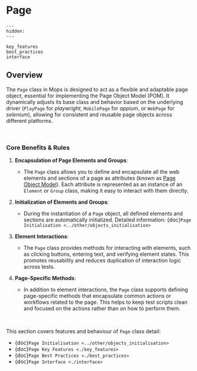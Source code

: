 # Page

```{toctree}
---
hidden:
---

key_features
best_practices
interface
```

## Overview

The `Page` class in Mops is designed to act as a flexible and adaptable page object, essential for 
implementing the Page Object Model (POM). It dynamically adjusts its base class and behavior based on the underlying
driver (`PlayPage` for _playwright_, `MobilePage` for _appium_, or `WebPage` for _selenium_), allowing for consistent
and reusable page objects across different platforms.

<br>

### Core Benefits & Rules

1. **Encapsulation of Page Elements and Groups**:
   - The `Page` class allows you to define and encapsulate all the web elements and sections of a page as attributes (known as [Page Object Model](https://www.selenium.dev/documentation/test_practices/encouraged/page_object_models/)). Each attribute is represented as an instance of an `Element` or `Group` class, making it easy to interact with them directly.

2. **Initialization of Elements and Groups**:
   - During the instantiation of a `Page` object, all defined elements and sections are automatically initialized. Detailed information: {doc}`Page Initialisation <../other/objects_initialisation>`

3. **Element Interactions**:
   - The `Page` class provides methods for interacting with elements, such as clicking buttons, entering text, and verifying element states. This promotes reusability and reduces duplication of interaction logic across tests.

4. **Page-Specific Methods**:
   - In addition to element interactions, the `Page` class supports defining page-specific methods that encapsulate common actions or workflows related to the page. This helps to keep test scripts clean and focused on the actions rather than on how to perform them.

<br>

This section covers features and behaviour of `Page` class detail:
- {doc}`Page Initialisation <../other/objects_initialisation>`
- {doc}`Page Key Features <./key_features>`
- {doc}`Page Best Practices <./best_practices>`
- {doc}`Page Interface <./interface>`

